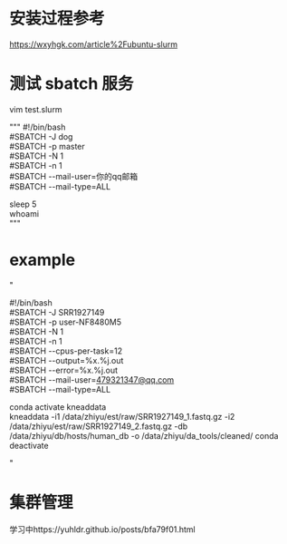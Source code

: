 # 安装过程参考
https://wxyhgk.com/article%2Fubuntu-slurm
# 测试 sbatch 服务
vim test.slurm

"""
#!/bin/bash  
#SBATCH -J dog  
#SBATCH -p master  
#SBATCH -N 1  
#SBATCH -n 1  
#SBATCH --mail-user=你的qq邮箱  
#SBATCH --mail-type=ALL  

sleep 5   
whoami  
"""

# example
"

#!/bin/bash  
#SBATCH -J SRR1927149  
#SBATCH -p user-NF8480M5  
#SBATCH -N 1  
#SBATCH -n 1  
#SBATCH --cpus-per-task=12  
#SBATCH --output=%x.%j.out     
#SBATCH --error=%x.%j.out      
#SBATCH --mail-user=479321347@qq.com  
#SBATCH --mail-type=ALL  


conda activate kneaddata  
kneaddata -i1 /data/zhiyu/est/raw/SRR1927149_1.fastq.gz -i2 /data/zhiyu/est/raw/SRR1927149_2.fastq.gz -db /data/zhiyu/db/hosts/human_db -o /data/zhiyu/da_tools/cleaned/
conda deactivate



"
# 集群管理
学习中https://yuhldr.github.io/posts/bfa79f01.html
